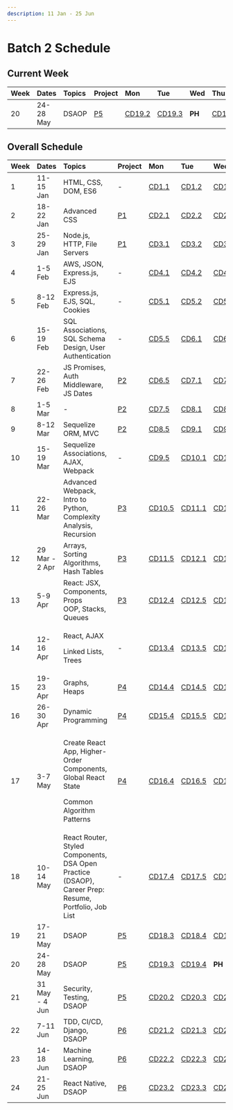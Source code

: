 ```yaml
---
description: 11 Jan - 25 Jun
---
```


# Batch 2 Schedule

## Current Week

| Week | Dates | Topics | Project | Mon | Tue | Wed | Thu | Fri |
| :--- | :--- | :--- | :--- | :--- | :--- | :--- | :--- | :--- |
| 20 | 24-28 May | DSAOP | [P5](../projects/project-5-group-react-app.md) | [CD19.2](course-weeks-17-20.md#course-day-19-2) | [CD19.3](course-weeks-17-20.md#course-day-19-3) | **PH** | [CD19.4](course-weeks-17-20.md#course-day-19-4) | [CD19.5](course-weeks-17-20.md#course-day-19-5) |

## Overall Schedule

<table>
  <thead>
    <tr>
      <th style="text-align:left">Week</th>
      <th style="text-align:left">Dates</th>
      <th style="text-align:left">Topics</th>
      <th style="text-align:left">Project</th>
      <th style="text-align:left">Mon</th>
      <th style="text-align:left">Tue</th>
      <th style="text-align:left">Wed</th>
      <th style="text-align:left">Thu</th>
      <th style="text-align:left">Fri</th>
    </tr>
  </thead>
  <tbody>
    <tr>
      <td style="text-align:left">1</td>
      <td style="text-align:left">11-15 Jan</td>
      <td style="text-align:left">HTML, CSS, DOM, ES6</td>
      <td style="text-align:left">-</td>
      <td style="text-align:left"><a href="course-weeks-1-4.md#course-day-1-1">CD1.1</a>
      </td>
      <td style="text-align:left"><a href="course-weeks-1-4.md#course-day-1-2">CD1.2</a>
      </td>
      <td style="text-align:left"><a href="course-weeks-1-4.md#course-day-1-3">CD1.3</a>
      </td>
      <td style="text-align:left"><a href="course-weeks-1-4.md#course-day-1-4">CD1.4</a>
      </td>
      <td style="text-align:left"><a href="course-weeks-1-4.md#course-day-1-5">CD1.5</a>
      </td>
    </tr>
    <tr>
      <td style="text-align:left">2</td>
      <td style="text-align:left">18-22 Jan</td>
      <td style="text-align:left">Advanced CSS</td>
      <td style="text-align:left"><a href="../projects/project-1-video-poker.md">P1</a>
      </td>
      <td style="text-align:left"><a href="course-weeks-1-4.md#course-day-2-1">CD2.1</a>
      </td>
      <td style="text-align:left"><a href="course-weeks-1-4.md#course-day-2-2">CD2.2</a>
      </td>
      <td style="text-align:left"><a href="course-weeks-1-4.md#course-day-2-3">CD2.3</a>
      </td>
      <td style="text-align:left"><a href="course-weeks-1-4.md#course-day-2-4">CD2.4</a>
      </td>
      <td style="text-align:left"><a href="course-weeks-1-4.md#course-day-2-5">CD2.5</a>
      </td>
    </tr>
    <tr>
      <td style="text-align:left">3</td>
      <td style="text-align:left">25-29 Jan</td>
      <td style="text-align:left">Node.js, HTTP, File Servers</td>
      <td style="text-align:left"><a href="../projects/project-1-video-poker.md">P1</a>
      </td>
      <td style="text-align:left"><a href="course-weeks-1-4.md#course-day-3-1">CD3.1</a>
      </td>
      <td style="text-align:left"><a href="course-weeks-1-4.md#course-day-3-2">CD3.2</a>
      </td>
      <td style="text-align:left"><a href="course-weeks-1-4.md#course-day-3-3">CD3.3</a>
      </td>
      <td style="text-align:left"><a href="course-weeks-1-4.md#course-day-3-4">CD3.4</a>
      </td>
      <td style="text-align:left"><a href="course-weeks-1-4.md#course-day-3-5">CD3.5</a>
      </td>
    </tr>
    <tr>
      <td style="text-align:left">4</td>
      <td style="text-align:left">1-5 Feb</td>
      <td style="text-align:left">AWS, JSON, Express.js, EJS</td>
      <td style="text-align:left">-</td>
      <td style="text-align:left"><a href="course-weeks-1-4.md#course-day-4-1">CD4.1</a>
      </td>
      <td style="text-align:left"><a href="course-weeks-1-4.md#course-day-4-2">CD4.2</a>
      </td>
      <td style="text-align:left"><a href="course-weeks-1-4.md#course-day-4-3">CD4.3</a>
      </td>
      <td style="text-align:left"><a href="course-weeks-1-4.md#course-day-4-4">CD4.4</a>
      </td>
      <td style="text-align:left"><a href="course-weeks-1-4.md#course-day-4-5">CD4.5</a>
      </td>
    </tr>
    <tr>
      <td style="text-align:left">5</td>
      <td style="text-align:left">8-12 Feb</td>
      <td style="text-align:left">Express.js, EJS, SQL, Cookies</td>
      <td style="text-align:left">-</td>
      <td style="text-align:left"><a href="course-weeks-5-8.md#course-day-5-1">CD5.1</a>
      </td>
      <td style="text-align:left"><a href="course-weeks-5-8.md#course-day-5-2">CD5.2</a>
      </td>
      <td style="text-align:left"><a href="course-weeks-5-8.md#course-day-5-3">CD5.3</a>
      </td>
      <td style="text-align:left"><a href="course-weeks-5-8.md#course-day-5-4">CD5.4</a>
      </td>
      <td style="text-align:left"><b>PH</b>
      </td>
    </tr>
    <tr>
      <td style="text-align:left">6</td>
      <td style="text-align:left">15-19 Feb</td>
      <td style="text-align:left">SQL Associations, SQL Schema Design, User Authentication</td>
      <td style="text-align:left">-</td>
      <td style="text-align:left"><a href="course-weeks-5-8.md#course-day-5-5">CD5.5</a>
      </td>
      <td style="text-align:left"><a href="course-weeks-5-8.md#course-day-6-1">CD6.1</a>
      </td>
      <td style="text-align:left"><a href="course-weeks-5-8.md#course-day-6-2">CD6.2</a>
      </td>
      <td style="text-align:left"><a href="course-weeks-5-8.md#course-day-6-3">CD6.3</a>
      </td>
      <td style="text-align:left"><a href="course-weeks-5-8.md#course-day-6-4">CD6.4</a>
      </td>
    </tr>
    <tr>
      <td style="text-align:left">7</td>
      <td style="text-align:left">22-26 Feb</td>
      <td style="text-align:left">JS Promises, Auth Middleware, JS Dates</td>
      <td style="text-align:left"><a href="../projects/project-2-server-side-app.md">P2</a>
      </td>
      <td style="text-align:left"><a href="course-weeks-5-8.md#course-day-6-5">CD6.5</a>
      </td>
      <td style="text-align:left"><a href="course-weeks-5-8.md#course-day-7-1">CD7.1</a>
      </td>
      <td style="text-align:left"><a href="course-weeks-5-8.md#course-day-7-2">CD7.2</a>
      </td>
      <td style="text-align:left"><a href="course-weeks-5-8.md#course-day-7-3">CD7.3</a>
      </td>
      <td style="text-align:left"><a href="course-weeks-5-8.md#course-day-7-4">CD7.4</a>
      </td>
    </tr>
    <tr>
      <td style="text-align:left">8</td>
      <td style="text-align:left">1-5 Mar</td>
      <td style="text-align:left">-</td>
      <td style="text-align:left"><a href="../projects/project-2-server-side-app.md">P2</a>
      </td>
      <td style="text-align:left"><a href="course-weeks-5-8.md#course-day-7-5">CD7.5</a>
      </td>
      <td style="text-align:left"><a href="course-weeks-5-8.md#course-day-8-1">CD8.1</a>
      </td>
      <td style="text-align:left"><a href="course-weeks-5-8.md#course-day-8-2">CD8.2</a>
      </td>
      <td style="text-align:left"><a href="course-weeks-5-8.md#course-day-8-3">CD8.3</a>
      </td>
      <td style="text-align:left"><a href="course-weeks-5-8.md#course-day-8-4">CD8.4</a>
      </td>
    </tr>
    <tr>
      <td style="text-align:left">9</td>
      <td style="text-align:left">8-12 Mar</td>
      <td style="text-align:left">Sequelize ORM, MVC</td>
      <td style="text-align:left"><a href="../projects/project-2-server-side-app.md">P2</a>
      </td>
      <td style="text-align:left"><a href="course-weeks-5-8.md#course-day-8-5">CD8.5</a>
      </td>
      <td style="text-align:left"><a href="course-weeks-9-12.md#course-day-9-1">CD9.1</a>
      </td>
      <td style="text-align:left"><a href="course-weeks-9-12.md#course-day-9-2">CD9.2</a>
      </td>
      <td style="text-align:left"><a href="course-weeks-9-12.md#course-day-9-3">CD9.3</a>
      </td>
      <td style="text-align:left"><a href="course-weeks-9-12.md#course-day-9-4">CD9.4</a>
      </td>
    </tr>
    <tr>
      <td style="text-align:left">10</td>
      <td style="text-align:left">15-19 Mar</td>
      <td style="text-align:left">Sequelize Associations, AJAX, Webpack</td>
      <td style="text-align:left">-</td>
      <td style="text-align:left"><a href="course-weeks-9-12.md#course-day-9-5">CD9.5</a>
      </td>
      <td style="text-align:left"><a href="course-weeks-9-12.md#course-day-10-1">CD10.1</a>
      </td>
      <td style="text-align:left"><a href="course-weeks-9-12.md#course-day-10-2">CD10.2</a>
      </td>
      <td style="text-align:left"><a href="course-weeks-9-12.md#course-day-10-3">CD10.3</a>
      </td>
      <td style="text-align:left"><a href="course-weeks-9-12.md#course-day-10-4">CD10.4</a>
      </td>
    </tr>
    <tr>
      <td style="text-align:left">11</td>
      <td style="text-align:left">22-26 Mar</td>
      <td style="text-align:left">Advanced Webpack, Intro to Python, Complexity Analysis, Recursion</td>
      <td
      style="text-align:left"><a href="../projects/project-3-full-stack-game.md">P3</a>
        </td>
        <td style="text-align:left"><a href="course-weeks-9-12.md#course-day-10-5">CD10.5</a>
        </td>
        <td style="text-align:left"><a href="course-weeks-9-12.md#course-day-11-1">CD11.1</a>
        </td>
        <td style="text-align:left"><a href="course-weeks-9-12.md#course-day-11-2">CD11.2</a>
        </td>
        <td style="text-align:left"><a href="course-weeks-9-12.md#course-day-11-3">CD11.3</a>
        </td>
        <td style="text-align:left"><a href="course-weeks-9-12.md#course-day-11-4">CD11.4</a>
        </td>
    </tr>
    <tr>
      <td style="text-align:left">12</td>
      <td style="text-align:left">29 Mar - 2 Apr</td>
      <td style="text-align:left">Arrays, Sorting Algorithms, Hash Tables</td>
      <td style="text-align:left"><a href="../projects/project-3-full-stack-game.md">P3</a>
      </td>
      <td style="text-align:left"><a href="course-weeks-9-12.md#course-day-11-5">CD11.5</a>
      </td>
      <td style="text-align:left"><a href="course-weeks-9-12.md#course-day-12-1">CD12.1</a>
      </td>
      <td style="text-align:left"><a href="course-weeks-9-12.md#course-day-12-2">CD12.2</a>
      </td>
      <td style="text-align:left"><a href="course-weeks-9-12.md#course-day-12-3">CD12.3</a>
      </td>
      <td style="text-align:left"><b>PH</b>
      </td>
    </tr>
    <tr>
      <td style="text-align:left">13</td>
      <td style="text-align:left">5-9 Apr</td>
      <td style="text-align:left">React: JSX, Components, Props
        <br />OOP, Stacks, Queues</td>
      <td style="text-align:left"><a href="../projects/project-3-full-stack-game.md">P3</a>
      </td>
      <td style="text-align:left"><a href="course-weeks-9-12.md#course-day-12-4">CD12.4</a>
      </td>
      <td style="text-align:left"><a href="course-weeks-9-12.md#course-day-12-5">CD12.5</a>
      </td>
      <td style="text-align:left"><a href="course-weeks-13-16.md#course-day-13-1">CD13.1</a>
      </td>
      <td style="text-align:left"><a href="course-weeks-13-16.md#course-day-13-2">CD13.2</a>
      </td>
      <td style="text-align:left"><a href="course-weeks-13-16.md#course-day-13-3">CD13.3</a>
      </td>
    </tr>
    <tr>
      <td style="text-align:left">14</td>
      <td style="text-align:left">12-16 Apr</td>
      <td style="text-align:left">
        <p>React, AJAX</p>
        <p>Linked Lists, Trees</p>
      </td>
      <td style="text-align:left">-</td>
      <td style="text-align:left"><a href="course-weeks-13-16.md#course-day-13-4">CD13.4</a>
      </td>
      <td style="text-align:left"><a href="course-weeks-13-16.md#course-day-13-5">CD13.5</a>
      </td>
      <td style="text-align:left"><a href="course-weeks-13-16.md#course-day-14-1">CD14.1</a>
      </td>
      <td style="text-align:left"><a href="course-weeks-13-16.md#course-day-14-2">CD14.2</a>
      </td>
      <td style="text-align:left"><a href="course-weeks-13-16.md#course-day-14-3">CD14.3</a>
      </td>
    </tr>
    <tr>
      <td style="text-align:left">15</td>
      <td style="text-align:left">19-23 Apr</td>
      <td style="text-align:left">Graphs, Heaps</td>
      <td style="text-align:left"><a href="../projects/project-4-full-stack-react-app.md">P4</a>
      </td>
      <td style="text-align:left"><a href="course-weeks-13-16.md#course-day-14-4">CD14.4</a>
      </td>
      <td style="text-align:left"><a href="course-weeks-13-16.md#course-day-14-5">CD14.5</a>
      </td>
      <td style="text-align:left"><a href="course-weeks-13-16.md#course-day-15-1">CD15.1</a>
      </td>
      <td style="text-align:left"><a href="course-weeks-13-16.md#course-day-15-2">CD15.2</a>
      </td>
      <td style="text-align:left"><a href="course-weeks-13-16.md#course-day-15-3">CD15.3</a>
      </td>
    </tr>
    <tr>
      <td style="text-align:left">16</td>
      <td style="text-align:left">26-30 Apr</td>
      <td style="text-align:left">Dynamic Programming</td>
      <td style="text-align:left"><a href="../projects/project-4-full-stack-react-app.md">P4</a>
      </td>
      <td style="text-align:left"><a href="course-weeks-13-16.md#course-day-15-4">CD15.4</a>
      </td>
      <td style="text-align:left"><a href="course-weeks-13-16.md#course-day-15-5">CD15.5</a>
      </td>
      <td style="text-align:left"><a href="course-weeks-13-16.md#course-day-16-1">CD16.1</a>
      </td>
      <td style="text-align:left"><a href="course-weeks-13-16.md#course-day-16-2">CD16.2</a>
      </td>
      <td style="text-align:left"><a href="course-weeks-13-16.md#course-day-16-3">CD16.3</a>
      </td>
    </tr>
    <tr>
      <td style="text-align:left">17</td>
      <td style="text-align:left">3-7 May</td>
      <td style="text-align:left">
        <p>Create React App, Higher-Order Components, Global React State</p>
        <p>Common Algorithm Patterns</p>
      </td>
      <td style="text-align:left"><a href="../projects/project-4-full-stack-react-app.md">P4</a>
      </td>
      <td style="text-align:left"><a href="course-weeks-13-16.md#course-day-16-4">CD16.4</a>
      </td>
      <td style="text-align:left"><a href="course-weeks-13-16.md#course-day-16-5">CD16.5</a>
      </td>
      <td style="text-align:left"><a href="course-weeks-17-20.md#course-day-17-1">CD17.1</a>
      </td>
      <td style="text-align:left"><a href="course-weeks-17-20.md#course-day-17-2">CD17.2</a>
      </td>
      <td style="text-align:left"><a href="course-weeks-17-20.md#course-day-17-3">CD17.3</a>
      </td>
    </tr>
    <tr>
      <td style="text-align:left">18</td>
      <td style="text-align:left">10-14 May</td>
      <td style="text-align:left">React Router, Styled Components, DSA Open Practice (DSAOP), Career Prep:
        Resume, Portfolio, Job List</td>
      <td style="text-align:left">-</td>
      <td style="text-align:left"><a href="course-weeks-17-20.md#course-day-17-4">CD17.4</a>
      </td>
      <td style="text-align:left"><a href="course-weeks-17-20.md#course-day-17-5">CD17.5</a>
      </td>
      <td style="text-align:left"><a href="course-weeks-17-20.md#course-day-18-1">CD18.1</a>
      </td>
      <td style="text-align:left"><b>PH</b>
      </td>
      <td style="text-align:left"><a href="course-weeks-17-20.md#course-day-18-2">CD18.2</a>
      </td>
    </tr>
    <tr>
      <td style="text-align:left">19</td>
      <td style="text-align:left">17-21 May</td>
      <td style="text-align:left">DSAOP</td>
      <td style="text-align:left"><a href="../projects/project-5-group-react-app.md">P5</a>
      </td>
      <td style="text-align:left"><a href="course-weeks-17-20.md#course-day-18-3">CD18.3</a>
      </td>
      <td style="text-align:left"><a href="course-weeks-17-20.md#course-day-18-4">CD18.4</a>
      </td>
      <td style="text-align:left"><a href="course-weeks-17-20.md#course-day-18-5">CD18.5</a>
      </td>
      <td style="text-align:left"><a href="course-weeks-17-20.md#course-day-19-1">CD19.1</a>
      </td>
      <td style="text-align:left"><a href="course-weeks-17-20.md#course-day-19-2">CD19.2</a>
      </td>
    </tr>
    <tr>
      <td style="text-align:left">20</td>
      <td style="text-align:left">24-28 May</td>
      <td style="text-align:left">DSAOP</td>
      <td style="text-align:left"><a href="../projects/project-5-group-react-app.md">P5</a>
      </td>
      <td style="text-align:left"><a href="course-weeks-17-20.md#course-day-19-3">CD19.3</a>
      </td>
      <td style="text-align:left"><a href="course-weeks-17-20.md#course-day-19-4">CD19.4</a>
      </td>
      <td style="text-align:left"><b>PH</b>
      </td>
      <td style="text-align:left"><a href="course-weeks-17-20.md#course-day-19-5">CD19.5</a>
      </td>
      <td style="text-align:left"><a href="course-weeks-17-20.md#course-day-20-1">CD20.1</a>
      </td>
    </tr>
    <tr>
      <td style="text-align:left">21</td>
      <td style="text-align:left">31 May - 4 Jun</td>
      <td style="text-align:left">Security, Testing, DSAOP</td>
      <td style="text-align:left"><a href="../projects/project-5-group-react-app.md">P5</a>
      </td>
      <td style="text-align:left"><a href="course-weeks-17-20.md#course-day-20-2">CD20.2</a>
      </td>
      <td style="text-align:left"><a href="course-weeks-17-20.md#course-day-20-3">CD20.3</a>
      </td>
      <td style="text-align:left"><a href="course-weeks-17-20.md#course-day-20-4">CD20.4</a>
      </td>
      <td style="text-align:left"><a href="course-weeks-17-20.md#course-day-20-5">CD20.5</a>
      </td>
      <td style="text-align:left"><a href="course-weeks-21-23.md#course-day-21-1">CD21.1</a>
      </td>
    </tr>
    <tr>
      <td style="text-align:left">22</td>
      <td style="text-align:left">7-11 Jun</td>
      <td style="text-align:left">TDD, CI/CD, Django, DSAOP</td>
      <td style="text-align:left"><a href="../projects/project-6-capstone.md">P6</a>
      </td>
      <td style="text-align:left"><a href="course-weeks-21-23.md#course-day-21-2">CD21.2</a>
      </td>
      <td style="text-align:left"><a href="course-weeks-21-23.md#course-day-21-3">CD21.3</a>
      </td>
      <td style="text-align:left"><a href="course-weeks-21-23.md#course-day-21-4">CD21.4</a>
      </td>
      <td style="text-align:left"><a href="course-weeks-21-23.md#course-day-21-5">CD21.5</a>
      </td>
      <td style="text-align:left"><a href="course-weeks-21-23.md#course-day-22-1">CD22.1</a>
      </td>
    </tr>
    <tr>
      <td style="text-align:left">23</td>
      <td style="text-align:left">14-18 Jun</td>
      <td style="text-align:left">Machine Learning, DSAOP</td>
      <td style="text-align:left"><a href="../projects/project-6-capstone.md">P6</a>
      </td>
      <td style="text-align:left"><a href="course-weeks-21-23.md#course-day-22-2">CD22.2</a>
      </td>
      <td style="text-align:left"><a href="course-weeks-21-23.md#course-day-22-3">CD22.3</a>
      </td>
      <td style="text-align:left"><a href="course-weeks-21-23.md#course-day-22-4">CD22.4</a>
      </td>
      <td style="text-align:left"><a href="course-weeks-21-23.md#course-day-22-5">CD22.5</a>
      </td>
      <td style="text-align:left"><a href="course-weeks-21-23.md#course-day-23-1">CD23.1</a>
      </td>
    </tr>
    <tr>
      <td style="text-align:left">24</td>
      <td style="text-align:left">21-25 Jun</td>
      <td style="text-align:left">React Native, DSAOP</td>
      <td style="text-align:left"><a href="../projects/project-6-capstone.md">P6</a>
      </td>
      <td style="text-align:left"><a href="course-weeks-21-23.md#course-day-23-2">CD23.2</a>
      </td>
      <td style="text-align:left"><a href="course-weeks-21-23.md#course-day-23-3">CD23.3</a>
      </td>
      <td style="text-align:left"><a href="course-weeks-21-23.md#course-day-23-4">CD23.4</a>
      </td>
      <td style="text-align:left"><a href="course-weeks-21-23.md#course-day-23-5">CD23.5</a>
      </td>
      <td style="text-align:left">Bonus</td>
    </tr>
  </tbody>
</table>

